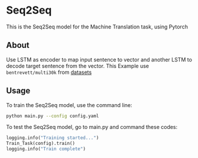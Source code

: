 # Seq2Seq
This is the Seq2Seq model for the Machine Translation task, using Pytorch

## About
Use LSTM as encoder to map input sentence to vector and another LSTM to decode target sentence from the vector. This Example use `bentrevett/multi30k` from [datasets](https://pypi.org/project/datasets/)

## Usage
To train the Seq2Seq model, use the command line:

```bash
python main.py --config config.yaml
```

To test the Seq2Seq model, go to main.py and command these codes:

```python
logging.info("Training started...")
Train_Task(config).train()
logging.info("Train complete")
```
